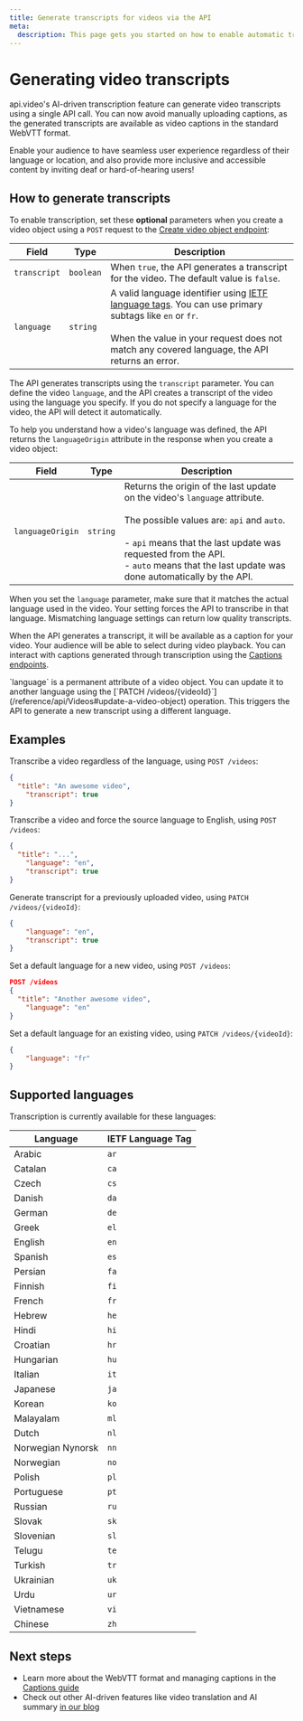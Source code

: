 ```yaml
---
title: Generate transcripts for videos via the API
meta:
  description: This page gets you started on how to enable automatic transcription for videos in multiple languages using the Videos endpoint.
---
```


# Generating video transcripts

api.video's AI-driven transcription feature can generate video transcripts using a single API call. You can now avoid manually uploading captions, as the generated transcripts are available as video captions in the standard WebVTT format. 

Enable your audience to have seamless user experience regardless of their language or location, and also provide more inclusive and accessible content by inviting deaf or hard-of-hearing users!

## How to generate transcripts

To enable transcription, set these **optional** parameters when you create a video object using a `POST` request to the [Create video object endpoint](/reference/api/Videos#create-a-video-object):

| Field        | Type      | Description                                                                                                                                                                                        |
|--------------|-----------|----------------------------------------------------------------------------------------------------------------------------------------------------------------------------------------------------|
| `transcript` | `boolean` | When `true`, the API generates a transcript for the video. The default value is `false`.                                                                                                           |
| `language`   | `string`  | A valid language identifier using [IETF language tags](https://en.wikipedia.org/wiki/IETF_language_tag). You can use primary subtags like `en` or `fr`.<br/><br/>When the value in your request does not match any covered language, the API returns an error. |

The API generates transcripts using the `transcript` parameter. You can define the video `language`, and the API creates a transcript of the video using the language you specify. If you do not specify a language for the video, the API will detect it automatically. 

To help you understand how a video's language was defined, the API returns the `languageOrigin` attribute in the response when you create a video object:

| Field        | Type      | Description                                                                                                                                                                                        |
|--------------|-----------|----------------------------------------------------------------------------------------------------------------------------------------------------------------------------------------------------|
| `languageOrigin` | `string` | Returns the origin of the last update on the video's `language` attribute.<br/><br/>The possible values are: `api` and `auto`.<br/><br/>- `api` means that the last update was requested from the API.<br/>- `auto` means that the last update was done automatically by the API. |


<Callout pad="2" type="info">

When you set the `language` parameter, make sure that it matches the actual language used in the video. Your setting forces the API to transcribe in that language. Mismatching language settings can return low quality transcripts.
</Callout>

When the API generates a transcript, it will be available as a caption for your video. Your audience will be able to select during video playback. You can interact with captions generated through transcription using the [Captions endpoints](/reference/api/Captions).

<Callout pad="2" type="info">
`language` is a permanent attribute of a video object. You can update it to another language using the [`PATCH /videos/{videoId}`](/reference/api/Videos#update-a-video-object) operation. This triggers the API to generate a new transcript using a different language.
</Callout>

## Examples

Transcribe a video regardless of the language, using `POST /videos`:

  ```json
  {
    "title": "An awesome video",
	  "transcript": true
  }
  ```

Transcribe a video and force the source language to English, using `POST /videos`:

  ```json
  {
    "title": "...",
	  "language": "en",
	  "transcript": true
  }
```

Generate transcript for a previously uploaded video, using `PATCH /videos/{videoId}`:

```json
{
	"language": "en",
	"transcript": true
}
```

Set a default language for a new video, using `POST /videos`:

```json
POST /videos
{
  "title": "Another awesome video",
	"language": "en"
}
```

Set a default language for an existing video, using `PATCH /videos/{videoId}`:

```json
{
	"language": "fr"
}
```

## Supported languages

Transcription is currently available for these languages:

| Language | IETF Language Tag |
|----------|-------------------|
| Arabic | `ar` |
| Catalan | `ca` |
| Czech | `cs` |
| Danish | `da` |
| German | `de` |
| Greek | `el` |
| English | `en` |
| Spanish | `es` |
| Persian | `fa` |
| Finnish | `fi` |
| French | `fr` |
| Hebrew | `he` |
| Hindi | `hi` |
| Croatian | `hr` |
| Hungarian | `hu` |
| Italian | `it` |
| Japanese | `ja` |
| Korean | `ko` |
| Malayalam | `ml` |
| Dutch | `nl` |
| Norwegian Nynorsk | `nn` |
| Norwegian | `no` |
| Polish | `pl` |
| Portuguese | `pt` |
| Russian | `ru` |
| Slovak | `sk` |
| Slovenian | `sl` |
| Telugu | `te` |
| Turkish | `tr` |
| Ukrainian | `uk` |
| Urdu | `ur` |
| Vietnamese | `vi` |
| Chinese | `zh` |

## Next steps

- Learn more about the WebVTT format and managing captions in the [Captions guide](/vod/add-captions)
- Check out other AI-driven features like video translation and AI summary [in our blog](https://api.video/blog/product-updates/ai-video-features/)